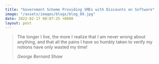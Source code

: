 ```yaml
---
title: "Government Scheme Providing SMEs with Discounts on Software"
image: "/assets/images/blogs/blog_09.jpg"
date: 2022-02-17 00:07:25 +0600
layout: post
---
```


> The longer I live, the more I realize that I am never wrong about anything, and that all the pains I have so humbly taken to verify my notions have only wasted my time!
>
> <cite>George Bernard Shaw</cite>
